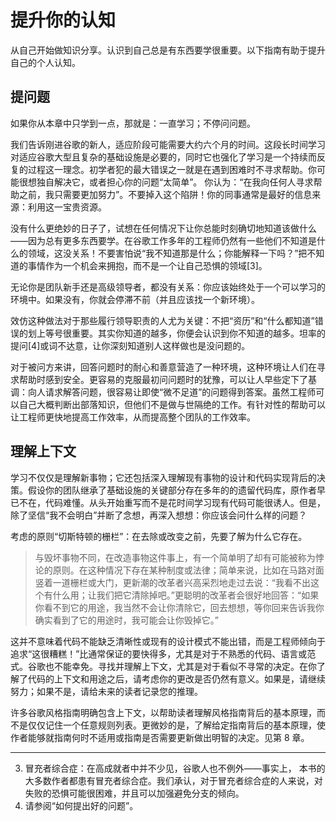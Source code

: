 # 提升你的认知

从自己开始做知识分享。认识到自己总是有东西要学很重要。以下指南有助于提升自己的个人认知。

## 提问题

如果你从本章中只学到一点，那就是：一直学习；不停问问题。

我们告诉刚进谷歌的新人，适应阶段可能需要大约六个月的时间。这段长时间学习对适应谷歌大型且复杂的基础设施是必要的，同时它也强化了学习是一个持续而反复的过程这一理念。初学者犯的最大错误之一就是在遇到困难时不寻求帮助。你可能很想独自解决它，或者担心你的问题“太简单”。 你认为：“在我向任何人寻求帮助之前，我只需要更加努力”。不要掉入这个陷阱！你的同事通常是最好的信息来源：利用这一宝贵资源。

没有什么更绝妙的日子了，试想在任何情况下让你总能时刻确切地知道该做什么——因为总有更多东西要学。在谷歌工作多年的工程师仍然有一些他们不知道是什么的领域，这没关系！不要害怕说“我不知道那是什么；你能解释一下吗？”把不知道的事情作为一个机会来拥抱，而不是一个让自己恐惧的领域[3]。

无论你是团队新手还是高级领导者，都没有关系：你应该始终处于一个可以学习的环境中。如果没有，你就会停滞不前（并且应该找一个新环境）。

效仿这种做法对于那些履行领导职责的人尤为关键：不把“资历”和“什么都知道”错误的划上等号很重要。其实你知道的越多，你便会认识到你不知道的越多。坦率的提问[4]或词不达意，让你深刻知道别人这样做也是没问题的。


对于被问方来讲，回答问题时的耐心和善意营造了一种环境，这种环境让人们在寻求帮助时感到安全。更容易的克服最初问问题时的犹豫，可以让人早些定下了基调：向人请求解答问题，很容易让即使“微不足道”的问题得到答案。虽然工程师可以自己大概判断出部落知识，但他们不是做与世隔绝的工作。有针对性的帮助可以让工程师更快地提高工作效率，从而提高整个团队的工作效率。

## 理解上下文

学习不仅仅是理解新事物；它还包括深入理解现有事物的设计和代码实现背后的决策。假设你的团队继承了基础设施的关键部分存在多年的的遗留代码库，原作者早已不在，代码难懂。从头开始重写而不是花时间学习现有代码可能很诱人。但是，除了坚信“我不会明白”并断了念想，再深入想想：你应该会问什么样的问题？

考虑的原则“切斯特顿的栅栏”：在去除或改变之前，先要了解为什么它存在。

> 与毁坏事物不同，在改造事物这件事上，有一个简单明了却有可能被称为悖论的原则。在这种情况下存在某种制度或法律；简单来说，比如在马路对面竖着一道栅栏或大门，更新潮的改革者兴高采烈地走过去说：“我看不出这个有什么用；让我们把它清除掉吧。”更聪明的改革者会很好地回答：“如果你看不到它的用途，我当然不会让你清除它，回去想想，等你回来告诉我你确实看到了它的用途时，我可能会让你毁掉它。”

这并不意味着代码不能缺乏清晰性或现有的设计模式不能出错，而是工程师倾向于追求“这很糟糕！”比通常保证的要快得多，尤其是对于不熟悉的代码、语言或范式。谷歌也不能幸免。寻找并理解上下文，尤其是对于看似不寻常的决定。在你了解了代码的上下文和用途之后，请考虑你的更改是否仍然有意义。如果是，请继续努力；如果不是，请给未来的读者记录您的推理。

许多谷歌风格指南明确包含上下文，以帮助读者理解风格指南背后的基本原理，而不是仅仅记住一个任意规则列表。更微妙的是，了解给定指南背后的基本原理，使作者能够就指南何时不适用或指南是否需要更新做出明智的决定。见第 8 章。

---
3. 冒充者综合症：在高成就者中并不少见，谷歌人也不例外——事实上， 本书的大多数作者都患有冒充者综合症。我们承认，对于冒充者综合症的人来说，对失败的恐惧可能很困难，并且可以加强避免分支的倾向。
4. 请参阅“如何提出好的问题”。
